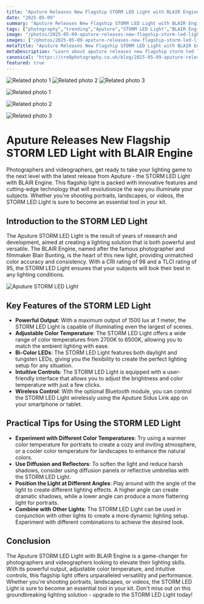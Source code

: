```yaml
---
title: "Aputure Releases New Flagship STORM LED Light with BLAIR Engine"
date: "2025-05-09"
summary: "Aputure Releases New Flagship STORM LED Light with BLAIR Engine - A trending topic in photography."
tags: ["photography","trending","Aputure","STORM LED Light","BLAIR Engine","photographers","videographers","lighting","color temperature","CRI rating","TLCI rating","Bluetooth control"]
image: "/photos/2025-05-09-aputure-releases-new-flagship-storm-led-light-with-blair-engine-1.jpg"
images: ["/photos/2025-05-09-aputure-releases-new-flagship-storm-led-light-with-blair-engine-1.jpg","/photos/2025-05-09-aputure-releases-new-flagship-storm-led-light-with-blair-engine-2.jpg","/photos/2025-05-09-aputure-releases-new-flagship-storm-led-light-with-blair-engine-3.jpg"]
metaTitle: "Aputure Releases New Flagship STORM LED Light with BLAIR Engine | cre8 Photography"
metaDescription: "Learn about aputure releases new flagship storm led light with blair engine in photography with practical tips and insights."
canonical: "https://cre8photography.co.uk/blog/2025-05-09-aputure-releases-new-flagship-storm-led-light-with-blair-engine"
featured: true
---
```


<!-- Gallery as HTML -->

<div class="grid grid-cols-1 sm:grid-cols-2 md:grid-cols-3 gap-4">
  <img src="/photos/2025-05-09-aputure-releases-new-flagship-storm-led-light-with-blair-engine-1.jpg" alt="Related photo 1" class="w-full rounded-lg" />
<img src="/photos/2025-05-09-aputure-releases-new-flagship-storm-led-light-with-blair-engine-2.jpg" alt="Related photo 2" class="w-full rounded-lg" />
<img src="/photos/2025-05-09-aputure-releases-new-flagship-storm-led-light-with-blair-engine-3.jpg" alt="Related photo 3" class="w-full rounded-lg" />
</div>


<!-- Gallery as Markdown -->
![Related photo 1](/photos/2025-05-09-aputure-releases-new-flagship-storm-led-light-with-blair-engine-1.jpg)


![Related photo 2](/photos/2025-05-09-aputure-releases-new-flagship-storm-led-light-with-blair-engine-2.jpg)


![Related photo 3](/photos/2025-05-09-aputure-releases-new-flagship-storm-led-light-with-blair-engine-3.jpg)



# Aputure Releases New Flagship STORM LED Light with BLAIR Engine

Photographers and videographers, get ready to take your lighting game to the next level with the latest release from Aputure - the STORM LED Light with BLAIR Engine. This flagship light is packed with innovative features and cutting-edge technology that will revolutionize the way you illuminate your subjects. Whether you're shooting portraits, landscapes, or videos, the STORM LED Light is sure to become an essential tool in your kit.

## Introduction to the STORM LED Light

The Aputure STORM LED Light is the result of years of research and development, aimed at creating a lighting solution that is both powerful and versatile. The BLAIR Engine, named after the famous photographer and filmmaker Blair Bunting, is the heart of this new light, providing unmatched color accuracy and consistency. With a CRI rating of 98 and a TLCI rating of 95, the STORM LED Light ensures that your subjects will look their best in any lighting conditions.

![Aputure STORM LED Light](/path/to/image)

## Key Features of the STORM LED Light

- **Powerful Output**: With a maximum output of 1500 lux at 1 meter, the STORM LED Light is capable of illuminating even the largest of scenes.
- **Adjustable Color Temperature**: The STORM LED Light offers a wide range of color temperatures from 2700K to 6500K, allowing you to match the ambient lighting with ease.
- **Bi-Color LEDs**: The STORM LED Light features both daylight and tungsten LEDs, giving you the flexibility to create the perfect lighting setup for any situation.
- **Intuitive Controls**: The STORM LED Light is equipped with a user-friendly interface that allows you to adjust the brightness and color temperature with just a few clicks.
- **Wireless Control**: With the optional Bluetooth module, you can control the STORM LED Light wirelessly using the Aputure Sidus Link app on your smartphone or tablet.

## Practical Tips for Using the STORM LED Light

- **Experiment with Different Color Temperatures**: Try using a warmer color temperature for portraits to create a cozy and inviting atmosphere, or a cooler color temperature for landscapes to enhance the natural colors.
- **Use Diffusion and Reflectors**: To soften the light and reduce harsh shadows, consider using diffusion panels or reflective umbrellas with the STORM LED Light.
- **Position the Light at Different Angles**: Play around with the angle of the light to create different lighting effects. A higher angle can create dramatic shadows, while a lower angle can produce a more flattering light for portraits.
- **Combine with Other Lights**: The STORM LED Light can be used in conjunction with other lights to create a more dynamic lighting setup. Experiment with different combinations to achieve the desired look.

## Conclusion

The Aputure STORM LED Light with BLAIR Engine is a game-changer for photographers and videographers looking to elevate their lighting skills. With its powerful output, adjustable color temperature, and intuitive controls, this flagship light offers unparalleled versatility and performance. Whether you're shooting portraits, landscapes, or videos, the STORM LED Light is sure to become an essential tool in your kit. Don't miss out on this groundbreaking lighting solution - upgrade to the STORM LED Light today!


